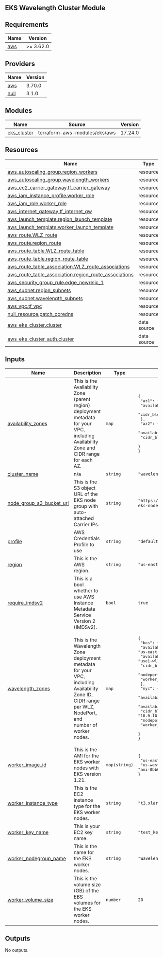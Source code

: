## EKS Wavelength Cluster Module

<!-- BEGIN_TF_DOCS -->
## Requirements

| Name | Version |
|------|---------|
| <a name="requirement_aws"></a> [aws](#requirement\_aws) | >= 3.62.0 |

## Providers

| Name | Version |
|------|---------|
| <a name="provider_aws"></a> [aws](#provider\_aws) | 3.70.0 |
| <a name="provider_null"></a> [null](#provider\_null) | 3.1.0 |

## Modules

| Name | Source | Version |
|------|--------|---------|
| <a name="module_eks_cluster"></a> [eks\_cluster](#module\_eks\_cluster) | terraform-aws-modules/eks/aws | 17.24.0 |

## Resources

| Name | Type |
|------|------|
| [aws_autoscaling_group.region_workers](https://registry.terraform.io/providers/hashicorp/aws/latest/docs/resources/autoscaling_group) | resource |
| [aws_autoscaling_group.wavelength_workers](https://registry.terraform.io/providers/hashicorp/aws/latest/docs/resources/autoscaling_group) | resource |
| [aws_ec2_carrier_gateway.tf_carrier_gateway](https://registry.terraform.io/providers/hashicorp/aws/latest/docs/resources/ec2_carrier_gateway) | resource |
| [aws_iam_instance_profile.worker_role](https://registry.terraform.io/providers/hashicorp/aws/latest/docs/resources/iam_instance_profile) | resource |
| [aws_iam_role.worker_role](https://registry.terraform.io/providers/hashicorp/aws/latest/docs/resources/iam_role) | resource |
| [aws_internet_gateway.tf_internet_gw](https://registry.terraform.io/providers/hashicorp/aws/latest/docs/resources/internet_gateway) | resource |
| [aws_launch_template.region_launch_template](https://registry.terraform.io/providers/hashicorp/aws/latest/docs/resources/launch_template) | resource |
| [aws_launch_template.worker_launch_template](https://registry.terraform.io/providers/hashicorp/aws/latest/docs/resources/launch_template) | resource |
| [aws_route.WLZ_route](https://registry.terraform.io/providers/hashicorp/aws/latest/docs/resources/route) | resource |
| [aws_route.region_route](https://registry.terraform.io/providers/hashicorp/aws/latest/docs/resources/route) | resource |
| [aws_route_table.WLZ_route_table](https://registry.terraform.io/providers/hashicorp/aws/latest/docs/resources/route_table) | resource |
| [aws_route_table.region_route_table](https://registry.terraform.io/providers/hashicorp/aws/latest/docs/resources/route_table) | resource |
| [aws_route_table_association.WLZ_route_associations](https://registry.terraform.io/providers/hashicorp/aws/latest/docs/resources/route_table_association) | resource |
| [aws_route_table_association.region_route_associations](https://registry.terraform.io/providers/hashicorp/aws/latest/docs/resources/route_table_association) | resource |
| [aws_security_group_rule.edge_newrelic_1](https://registry.terraform.io/providers/hashicorp/aws/latest/docs/resources/security_group_rule) | resource |
| [aws_subnet.region_subnets](https://registry.terraform.io/providers/hashicorp/aws/latest/docs/resources/subnet) | resource |
| [aws_subnet.wavelength_subnets](https://registry.terraform.io/providers/hashicorp/aws/latest/docs/resources/subnet) | resource |
| [aws_vpc.tf_vpc](https://registry.terraform.io/providers/hashicorp/aws/latest/docs/resources/vpc) | resource |
| [null_resource.patch_coredns](https://registry.terraform.io/providers/hashicorp/null/latest/docs/resources/resource) | resource |
| [aws_eks_cluster.cluster](https://registry.terraform.io/providers/hashicorp/aws/latest/docs/data-sources/eks_cluster) | data source |
| [aws_eks_cluster_auth.cluster](https://registry.terraform.io/providers/hashicorp/aws/latest/docs/data-sources/eks_cluster_auth) | data source |

## Inputs

| Name | Description | Type | Default | Required |
|------|-------------|------|---------|:--------:|
| <a name="input_availability_zones"></a> [availability\_zones](#input\_availability\_zones) | This is the Availability Zone (parent region) deployment metadata for your VPC, including Availability Zone and CIDR range for each AZ. | `map` | <pre>{<br>  "az1": {<br>    "availability_zone_id": "use1-az1",<br>    "cidr_block": "10.0.1.0/24"<br>  },<br>  "az2": {<br>    "availability_zone_id": "use1-az2",<br>    "cidr_block": "10.0.2.0/24"<br>  }<br>}</pre> | no |
| <a name="input_cluster_name"></a> [cluster\_name](#input\_cluster\_name) | n/a | `string` | `"wavelength-test"` | no |
| <a name="input_node_group_s3_bucket_url"></a> [node\_group\_s3\_bucket\_url](#input\_node\_group\_s3\_bucket\_url) | This is the S3 object URL of the EKS node group with auto-attached Carrier IPs. | `string` | `"https://wavelengthtutorials.s3.amazonaws.com/wlz-eks-node-group.yaml"` | no |
| <a name="input_profile"></a> [profile](#input\_profile) | AWS Credentials Profile to use | `string` | `"default"` | no |
| <a name="input_region"></a> [region](#input\_region) | This is the AWS region. | `string` | `"us-east-1"` | no |
| <a name="input_require_imdsv2"></a> [require\_imdsv2](#input\_require\_imdsv2) | This is a bool whether to use AWS Instance Metadata Service Version 2 (IMDSv2). | `bool` | `true` | no |
| <a name="input_wavelength_zones"></a> [wavelength\_zones](#input\_wavelength\_zones) | This is the Wavelength Zone deployment metadata for your VPC, including Availability Zone ID, CIDR range per WLZ, NodePort, and number of worker nodes. | `map` | <pre>{<br>  "bos": {<br>    "availability_zone": "us-east-1-wl1-bos-wlz-1",<br>    "availability_zone_id": "use1-wl1-bos-wlz1",<br>    "cidr_block": "10.0.11.0/24",<br>    "nodeport_offset": 30200,<br>    "worker_nodes": 1<br>  },<br>  "nyc": {<br>    "availability_zone": "us-east-1-wl1-nyc-wlz-1",<br>    "availability_zone_id": "use1-wl1-nyc-wlz1",<br>    "cidr_block": "10.0.10.0/24",<br>    "nodeport_offset": 30100,<br>    "worker_nodes": 1<br>  }<br>}</pre> | no |
| <a name="input_worker_image_id"></a> [worker\_image\_id](#input\_worker\_image\_id) | This is the AMI for the EKS worker nodes with EKS version 1.21. | `map(string)` | <pre>{<br>  "us-east-1": "ami-0193ebf9573ebc9f7",<br>  "us-west-2": "ami-0bb07d9c8d6ca41e8"<br>}</pre> | no |
| <a name="input_worker_instance_type"></a> [worker\_instance\_type](#input\_worker\_instance\_type) | This is the EC2 instance type for the EKS worker nodes. | `string` | `"t3.xlarge"` | no |
| <a name="input_worker_key_name"></a> [worker\_key\_name](#input\_worker\_key\_name) | This is your EC2 key name. | `string` | `"test_key"` | no |
| <a name="input_worker_nodegroup_name"></a> [worker\_nodegroup\_name](#input\_worker\_nodegroup\_name) | This is the name for the EKS worker nodes. | `string` | `"Wavelength-Node-Group"` | no |
| <a name="input_worker_volume_size"></a> [worker\_volume\_size](#input\_worker\_volume\_size) | This is the volume size (GB) of the EBS volumes for the EKS worker nodes. | `number` | `20` | no |

## Outputs

No outputs.
<!-- END_TF_DOCS -->